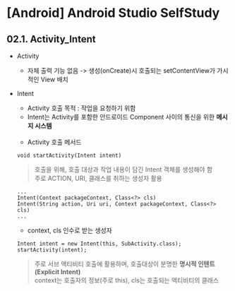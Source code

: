 # [Android] Android Studio SelfStudy

## 02.1. Activity_Intent
* Activity
  - 자체 출력 기능 없음 -> 생성(onCreate)시 호출되는 setContentView가 가시적인 View 배치

* Intent
  - Activity 호출 목적 : 작업을 요청하기 위함
  - Intent는 Activity를 포함한 안드로이드 Component 사이의 통신을 위한 **메시지 시스템**

  <br>

  - Activity 호출 메서드
  ```
  void startActivity(Intent intent)
  ```
  > 호출을 위해, 호출 대상과 작업 내용이 담긴 Intent 객체를 생성해야 함<br>
  > 주로 ACTION, URI, 클래스를 취하는 생성자 활용
  ```
  ...
  Intent(Context packageContext, Class<?> cls)
  Intent(String action, Uri uri, Context packageContext, Class<?> cls)
  ...
  ```

  * context, cls 인수로 받는 생성자
  ```
  Intent intent = new Intent(this, SubActivity.class);
  startActivity(intent);
  ```
  > 주로 서브 액티비티 호출에 활용하며, 호출대상이 분명한 **명시적 인텐트(Explicit Intent)**<br>
  > context는 호출자의 정보(주로 this), cls는 호출되는 액티비티의 클래스
